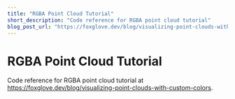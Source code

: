 ```yaml
---
title: "RGBA Point Cloud Tutorial"
short_description: "Code reference for RGBA point cloud tutorial"
blog_post_url: "https://foxglove.dev/blog/visualizing-point-clouds-with-custom-colors"
---
```


# RGBA Point Cloud Tutorial

Code reference for RGBA point cloud tutorial at https://foxglove.dev/blog/visualizing-point-clouds-with-custom-colors.
